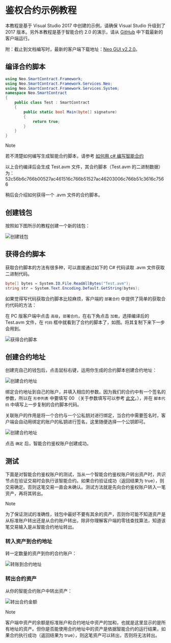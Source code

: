 # 鉴权合约示例教程

本教程是基于 Visual Studio 2017 中创建的示例，请确保 Visual Studio 升级到了 2017 版本。另外本教程是基于智能合约 2.0 的演示，请从 [GitHub](https://github.com/neo-project/neo-gui/releases) 中下载最新的客户端运行。

附：截止到文档编写时，最新的客户端下载地址：[Neo GUI v2.2.0](https://github.com/neo-project/neo-gui/releases)。

## 编译合约脚本

```c#
using Neo.SmartContract.Framework;
using Neo.SmartContract.Framework.Services.Neo;
using Neo.SmartContract.Framework.Services.System;
namespace Neo.SmartContract
{
    public class Test : SmartContract
    {
        public static bool Main(byte[] signature)
        {
            return true;
        }
    }
}
```

> [!Note]
> 若不清楚如何编写生成智能合约脚本，请参考 [如何用 c# 编写智能合约](../getting-started-csharp.md)
>

以上合约编译后会生成 Test.avm 文件，其合约脚本（Test.avm 的二进制数据）为：52c56b6c766b00527ac461516c766b51527ac46203006c766b51c3616c7566

稍后会介绍如何获得一个 .avm 文件的合约脚本。

## 创建钱包

按照如下图所示的教程创建一个新的钱包：

![创建钱包](assets/verify_1.jpeg)

## 获得合约脚本

获取合约脚本的方法有很多种，可以直接通过如下的 C# 代码读取 .avm 文件获取二进制代码。

```c#
byte[] bytes = System.IO.File.ReadAllBytes("Test.avm");
string str = System.Text.Encoding.Default.GetString(bytes);
```

如果觉得写代码获取合约脚本比较麻烦，客户端的 ` 部署合约 ` 中提供了简单的获取合约代码的方法：

在 PC 版客户端中点击 ` 高级 `，` 部署合约 `，在右下角点击 ` 加载 `，选择编译后的 Test.avm 文件，在 ` 代码 ` 框中就看到了合约的脚本了，如图。将其复制下来下一步会用到。

![获得合约脚本](assets/verify_5.png)

## 创建合约地址

创建完自己的钱包后，点击鼠标右键，运用你生成的合约脚本创建合约地址：

![创建合约地址](assets/verify_6.jpeg)

绑定合约地址到自己的账户，并填入相应的参数。因为我们的合约中有一个签名的参数，所以在 ` 形参列表 ` 中要填写 00 （关于参数填写可以参考 [此文](Parameter.md)。），并在 ` 脚本代码 ` 中填写上一步复制的合约脚本代码。

关联账户的作用是将一个合约与一个公私钥对进行绑定，当合约中需要签名时，客户端会自动用绑定的账户的私钥进行签名，这里随便选择一个公钥即可。

![创建合约地址](assets/verify_7.jpeg)

点击 ` 确定 ` 后，智能合约鉴权账户创建成功。

## 测试

下面是对智能合约鉴权账户的测试，当从一个智能合约鉴权账户转出资产时，共识节点在验证交易时会执行该智能合约。如果合约验证成功（返回结果为 true），则交易确定。否则这笔交易一直会未确认。测试方法就是先向合约鉴权账户转入一笔资产，再将其转出。

> [!Note]
> 为了保证测试的准确性，钱包中最好不要有其余的资产，否则你可能不知道资产是从标准账户转出还是从合约账户转出，除非你理解客户端的零钱查找算法，知道该笔交易输入是从智能合约地址转出。

### 转入资产到合约地址

转一定数量的资产到你的合约账户：

![转账到合约地址](assets/verify_9.jpeg)

### 转出合约资产

从你的智能合约账户中转出资产：

![转出合约金额](assets/verify_10.jpeg)



> [!Note]
> 客户端中资产的余额是标准账户和合约地址中资产的加和，也就是这里显示的是所有地址的资产。但你是否能使用合约地址中的资产是依据智能合约的运行结果，如果合约执行成功（返回结果为 true），则这笔资产可以转出，否则将无法转出。
